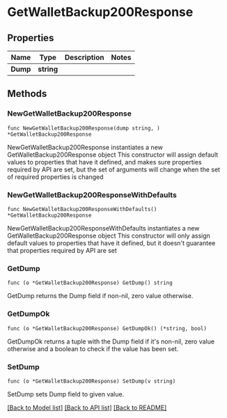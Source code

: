 # GetWalletBackup200Response

## Properties

Name | Type | Description | Notes
------------ | ------------- | ------------- | -------------
**Dump** | **string** |  | 

## Methods

### NewGetWalletBackup200Response

`func NewGetWalletBackup200Response(dump string, ) *GetWalletBackup200Response`

NewGetWalletBackup200Response instantiates a new GetWalletBackup200Response object
This constructor will assign default values to properties that have it defined,
and makes sure properties required by API are set, but the set of arguments
will change when the set of required properties is changed

### NewGetWalletBackup200ResponseWithDefaults

`func NewGetWalletBackup200ResponseWithDefaults() *GetWalletBackup200Response`

NewGetWalletBackup200ResponseWithDefaults instantiates a new GetWalletBackup200Response object
This constructor will only assign default values to properties that have it defined,
but it doesn't guarantee that properties required by API are set

### GetDump

`func (o *GetWalletBackup200Response) GetDump() string`

GetDump returns the Dump field if non-nil, zero value otherwise.

### GetDumpOk

`func (o *GetWalletBackup200Response) GetDumpOk() (*string, bool)`

GetDumpOk returns a tuple with the Dump field if it's non-nil, zero value otherwise
and a boolean to check if the value has been set.

### SetDump

`func (o *GetWalletBackup200Response) SetDump(v string)`

SetDump sets Dump field to given value.



[[Back to Model list]](../README.md#documentation-for-models) [[Back to API list]](../README.md#documentation-for-api-endpoints) [[Back to README]](../README.md)


